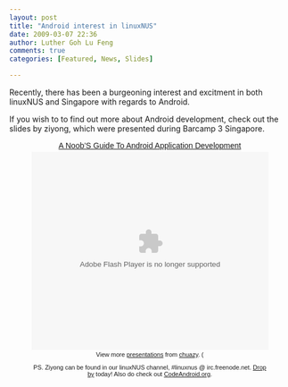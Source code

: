 ```yaml
---
layout: post
title: "Android interest in linuxNUS"
date: 2009-03-07 22:36
author: Luther Goh Lu Feng
comments: true
categories: [Featured, News, Slides]

---
```

Recently, there has been a burgeoning interest and excitment in both linuxNUS and Singapore with regards to Android.

If you wish to to find out more about Android development, check out the slides by ziyong, which were presented during Barcamp 3 Singapore.

<div align="center">
<div style="width:425px;text-align:centre" id="__ss_1078696"><a style="font:14px Helvetica,Arial,Sans-serif;display:block;margin:12px 0 3px 0;text-decoration:underline;" href="http://www.slideshare.net/chuazy/a-noobs-guide-to-android-application-development?type=powerpoint" title="A Noob’S Guide To Android Application Development">A Noob’S Guide To Android Application Development</a><object style="margin:0px" width="425" height="355"><param name="movie" value="http://static.slideshare.net/swf/ssplayer2.swf?doc=anoobsguidetoandroidapplicationdevelopment-090227111505-phpapp01&rel=0&stripped_title=a-noobs-guide-to-android-application-development" /><param name="allowFullScreen" value="true"/><param name="allowScriptAccess" value="always"/><embed src="http://static.slideshare.net/swf/ssplayer2.swf?doc=anoobsguidetoandroidapplicationdevelopment-090227111505-phpapp01&rel=0&stripped_title=a-noobs-guide-to-android-application-development" type="application/x-shockwave-flash" allowscriptaccess="always" allowfullscreen="true" width="425" height="355"></embed></object><div style="font-size:11px;font-family:tahoma,arial;height:26px;padding-top:2px;">View more <a style="text-decoration:underline;" href="http://www.slideshare.net/">presentations</a> from <a style="text-decoration:underline;" href="http://www.slideshare.net/chuazy">chuazy</a>. (

PS. Ziyong can be found in our linuxNUS channel, #linuxnus @ irc.freenode.net. <a href="http://opensource.nus.edu.sg/wiki/index.php/Connecting_to_IRC">Drop by</a> today! Also do check out <a href="http://www.codeandroid.org/">CodeAndroid.org</a>.
